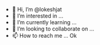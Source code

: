 - 👋 Hi, I’m @lokeshjat
- 👀 I’m interested in ...
- 🌱 I’m currently learning ...
- 💞️ I’m looking to collaborate on ...
- 📫 How to reach me ...
Ok
<!---
lokeshjat/lokeshjat is a ✨ special ✨ repository because its `README.md` (this file) appears on your GitHub profile.
You can click the Preview link to take a look at your changes.
--->
